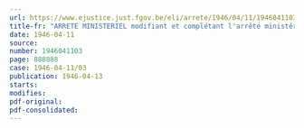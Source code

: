 ```yaml
---
url: https://www.ejustice.just.fgov.be/eli/arrete/1946/04/11/1946041103/justel
title-fr: "ARRETE MINISTERIEL modifiant et complétant l'arrêté ministériel du 8 mars 1946, relatif à la déclaration de stock des boulangers, pâtissiers, grossistes et détaillants en farine"
date: 1946-04-11
source:
number: 1946041103
page: 888888
case: 1946-04-11/03
publication: 1946-04-13
starts:
modifies:
pdf-original:
pdf-consolidated:
---
```


